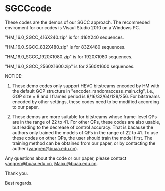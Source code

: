 # SGCCcode

These codes are the demos of our SGCC approach. The recommeded enviroment for our codes is Visaul Studio 2010 on a Windows PC.

"HM_16.0_SGCC_416X240.zip" is for 416X240 sequences.

"HM_16.0_SGCC_832X480.zip" is for 832X480 sequences.

"HM_16.0_SGCC_1920X1080.zip" is for 1920X1080 sequences.

"HM_16.0_SGCC_2560X1600.zip" is for 2560X1600 sequences.

NOTICE:

1. These demo codes only support HEVC bitstreams encoded by HM with the default GOP structure in "encoder_randomaccess_main.cfg", i.e., GOP size = 8 and I frames period is 8/16/32/64/128/256. For bitstreams encoded by other settings, these codes need to be modified according to our paper. 

2. These demos are more suitable for bitstreams whose frame-level QPs are in the range of 22 to 41. For other QPs, these codes are also usable, but leading to the decrease of control accuracy. That is bacause the authors only trained the models of QPs in the range of 22 to 41.  To use these codes on other QPs, the user should train the model first. The training method can be obtained from our paper, or by contacting the auther (yangren@buaa.edu.cn).

Any questions about the code or our paper, please contact yangren@buaa.edu.cn, Maixu@buaa.edu.cn.

Thank you.

Best regards.
